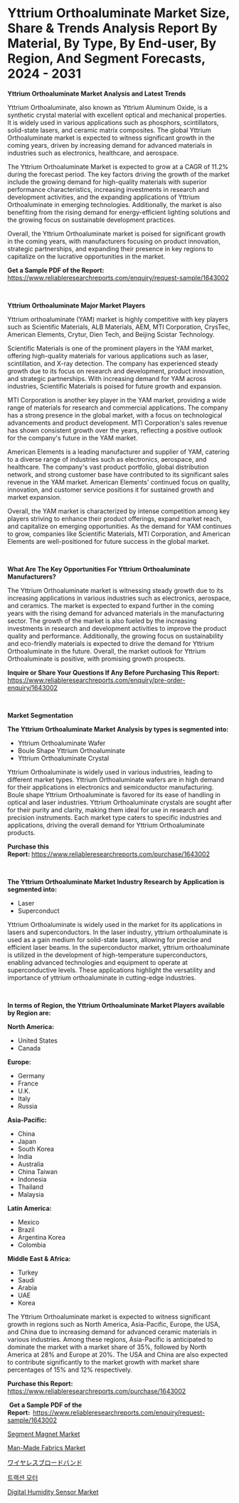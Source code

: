 <p><h1>Yttrium Orthoaluminate Market Size, Share & Trends Analysis Report By Material, By Type, By End-user, By Region, And Segment Forecasts, 2024 - 2031</h1></p><p><strong>Yttrium Orthoaluminate Market Analysis and Latest Trends</strong></p>
<p><p>Yttrium Orthoaluminate, also known as Yttrium Aluminum Oxide, is a synthetic crystal material with excellent optical and mechanical properties. It is widely used in various applications such as phosphors, scintillators, solid-state lasers, and ceramic matrix composites. The global Yttrium Orthoaluminate market is expected to witness significant growth in the coming years, driven by increasing demand for advanced materials in industries such as electronics, healthcare, and aerospace.</p><p>The Yttrium Orthoaluminate Market is expected to grow at a CAGR of 11.2% during the forecast period. The key factors driving the growth of the market include the growing demand for high-quality materials with superior performance characteristics, increasing investments in research and development activities, and the expanding applications of Yttrium Orthoaluminate in emerging technologies. Additionally, the market is also benefiting from the rising demand for energy-efficient lighting solutions and the growing focus on sustainable development practices.</p><p>Overall, the Yttrium Orthoaluminate market is poised for significant growth in the coming years, with manufacturers focusing on product innovation, strategic partnerships, and expanding their presence in key regions to capitalize on the lucrative opportunities in the market.</p></p>
<p><strong>Get a Sample PDF of the Report:&nbsp;</strong> <a href="https://www.reliableresearchreports.com/enquiry/request-sample/1643002">https://www.reliableresearchreports.com/enquiry/request-sample/1643002</a></p>
<p>&nbsp;</p>
<p><strong>Yttrium Orthoaluminate Major Market Players</strong></p>
<p><p>Yttrium orthoaluminate (YAM) market is highly competitive with key players such as Scientific Materials, ALB Materials, AEM, MTI Corporation, CrysTec, American Elements, Crytur, Dien Tech, and Beijing Scistar Technology. </p><p>Scientific Materials is one of the prominent players in the YAM market, offering high-quality materials for various applications such as laser, scintillation, and X-ray detection. The company has experienced steady growth due to its focus on research and development, product innovation, and strategic partnerships. With increasing demand for YAM across industries, Scientific Materials is poised for future growth and expansion.</p><p>MTI Corporation is another key player in the YAM market, providing a wide range of materials for research and commercial applications. The company has a strong presence in the global market, with a focus on technological advancements and product development. MTI Corporation's sales revenue has shown consistent growth over the years, reflecting a positive outlook for the company's future in the YAM market.</p><p>American Elements is a leading manufacturer and supplier of YAM, catering to a diverse range of industries such as electronics, aerospace, and healthcare. The company's vast product portfolio, global distribution network, and strong customer base have contributed to its significant sales revenue in the YAM market. American Elements' continued focus on quality, innovation, and customer service positions it for sustained growth and market expansion.</p><p>Overall, the YAM market is characterized by intense competition among key players striving to enhance their product offerings, expand market reach, and capitalize on emerging opportunities. As the demand for YAM continues to grow, companies like Scientific Materials, MTI Corporation, and American Elements are well-positioned for future success in the global market.</p></p>
<p>&nbsp;</p>
<p><strong>What Are The Key Opportunities For Yttrium Orthoaluminate Manufacturers?</strong></p>
<p><p>The Yttrium Orthoaluminate market is witnessing steady growth due to its increasing applications in various industries such as electronics, aerospace, and ceramics. The market is expected to expand further in the coming years with the rising demand for advanced materials in the manufacturing sector. The growth of the market is also fueled by the increasing investments in research and development activities to improve the product quality and performance. Additionally, the growing focus on sustainability and eco-friendly materials is expected to drive the demand for Yttrium Orthoaluminate in the future. Overall, the market outlook for Yttrium Orthoaluminate is positive, with promising growth prospects.</p></p>
<p><strong>Inquire or Share Your Questions If Any Before Purchasing This Report:</strong> <a href="https://www.reliableresearchreports.com/enquiry/pre-order-enquiry/1643002">https://www.reliableresearchreports.com/enquiry/pre-order-enquiry/1643002</a></p>
<p>&nbsp;</p>
<p><strong>Market Segmentation</strong></p>
<p><strong>The Yttrium Orthoaluminate Market Analysis by types is segmented into:</strong></p>
<p><ul><li>Yttrium Orthoaluminate Wafer</li><li>Boule Shape Yttrium Orthoaluminate</li><li>Yttrium Orthoaluminate Crystal</li></ul></p>
<p><p>Yttrium Orthoaluminate is widely used in various industries, leading to different market types. Yttrium Orthoaluminate wafers are in high demand for their applications in electronics and semiconductor manufacturing. Boule shape Yttrium Orthoaluminate is favored for its ease of handling in optical and laser industries. Yttrium Orthoaluminate crystals are sought after for their purity and clarity, making them ideal for use in research and precision instruments. Each market type caters to specific industries and applications, driving the overall demand for Yttrium Orthoaluminate products.</p></p>
<p><strong>Purchase this Report:&nbsp;</strong><a href="https://www.reliableresearchreports.com/purchase/1643002">https://www.reliableresearchreports.com/purchase/1643002</a></p>
<p>&nbsp;</p>
<p><strong>The Yttrium Orthoaluminate Market Industry Research by Application is segmented into:</strong></p>
<p><ul><li>Laser</li><li>Superconduct</li></ul></p>
<p><p>Yttrium Orthoaluminate is widely used in the market for its applications in lasers and superconductors. In the laser industry, yttrium orthoaluminate is used as a gain medium for solid-state lasers, allowing for precise and efficient laser beams. In the superconductor market, yttrium orthoaluminate is utilized in the development of high-temperature superconductors, enabling advanced technologies and equipment to operate at superconductive levels. These applications highlight the versatility and importance of yttrium orthoaluminate in cutting-edge industries.</p></p>
<p>&nbsp;</p>
<p><strong>In terms of Region, the Yttrium Orthoaluminate Market Players available by Region are:</strong></p>
<p>
    <p> <strong> North America: </strong>
        <ul>
            <li>United States</li>
            <li>Canada</li>
        </ul>
        </p> 
    <p> <strong> Europe: </strong>
        <ul>
            <li>Germany</li>
            <li>France</li>
            <li>U.K.</li>
            <li>Italy</li>
            <li>Russia</li>
        </ul>
        </p> 
    <p> <strong> Asia-Pacific: </strong>
        <ul>
            <li>China</li>
            <li>Japan</li>
            <li>South Korea</li>
            <li>India</li>
            <li>Australia</li>
            <li>China Taiwan</li>
            <li>Indonesia</li>
            <li>Thailand</li>
            <li>Malaysia</li>
        </ul>
        </p> 
    <p> <strong> Latin America: </strong>
        <ul>
            <li>Mexico</li>
            <li>Brazil</li>
            <li>Argentina Korea</li>
            <li>Colombia</li>
        </ul>
        </p> 
    <p> <strong> Middle East & Africa: </strong>
        <ul>
            <li>Turkey</li>
            <li>Saudi</li>
            <li>Arabia</li>
            <li>UAE</li>
            <li>Korea</li>
        </ul>
    </p>
    </p>
<p><p>The Yttrium Orthoaluminate market is expected to witness significant growth in regions such as North America, Asia-Pacific, Europe, the USA, and China due to increasing demand for advanced ceramic materials in various industries. Among these regions, Asia-Pacific is anticipated to dominate the market with a market share of 35%, followed by North America at 28% and Europe at 20%. The USA and China are also expected to contribute significantly to the market growth with market share percentages of 15% and 12% respectively.</p></p>
<p><strong>Purchase this Report: </strong><a href="https://www.reliableresearchreports.com/purchase/1643002">https://www.reliableresearchreports.com/purchase/1643002</a></p>
<p>&nbsp;<strong>Get a Sample PDF of the Report:&nbsp;&nbsp;</strong><a href="https://www.reliableresearchreports.com/enquiry/request-sample/1643002">https://www.reliableresearchreports.com/enquiry/request-sample/1643002</a></p>
<p><strong></strong></p>
<p><p><a href="https://view.publitas.com/reportprime-1/segment-magnet-market-analysis-and-market-size-global-industry-overview-market-segmentation-and-forecast-2024-to-2031/">Segment Magnet Market</a></p><p><a href="https://summer-dogwood-3e9.notion.site/Man-Made-Fabrics-Market-Size-Market-Trends-and-Growth-Outlook-forecasted-for-period-from-2024-to-2-7ffc9c06a57c4b08bbd555d040c49d6c">Man-Made Fabrics Market</a></p><p><a href="https://medium.com/@jlrg110/%E3%83%AF%E3%82%A4%E3%83%A4%E3%83%AC%E3%82%B9%E3%83%96%E3%83%AD%E3%83%BC%E3%83%89%E3%83%90%E3%83%B3%E3%83%89%E3%81%AE%E5%B8%82%E5%A0%B4%E3%83%A1%E3%83%88%E3%83%AA%E3%82%AF%E3%82%B9%E3%82%92%E8%A7%A3%E8%AA%AD%E3%81%99%E3%82%8B-%E5%B8%82%E5%A0%B4%E3%82%B7%E3%82%A7%E3%82%A2-%E3%83%88%E3%83%AC%E3%83%B3%E3%83%89-%E6%88%90%E9%95%B7%E3%83%91%E3%82%BF%E3%83%BC%E3%83%B3-7b00b64580d1">ワイヤレスブロードバンド</a></p><p><a href="https://medium.com/@tommywilkinsblakev5p335aqoc/%ED%8A%B8%EB%9E%99%EC%85%98-%EB%AA%A8%ED%84%B0-%EC%8B%9C%EC%9E%A5-%EC%9C%A0%ED%98%95-%EC%9D%91%EC%9A%A9-%EB%B0%8F-%EC%A7%80%EB%A6%AC%EB%B3%84-%ED%8F%AC%EA%B4%84%EC%A0%81-%ED%8F%89%EA%B0%80-3e18cb38bd88">트랙션 모터</a></p><p><a href="https://view.publitas.com/reportprime-1/digital-humidity-sensor-market-size-2024-2031-global-industrial-analysis-key-geographical-regions-market-share-top-key-players-product-types-and-forecast-research-report/">Digital Humidity Sensor Market</a></p></p>